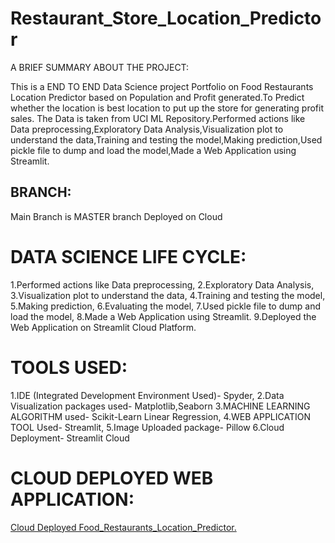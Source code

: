 # Restaurant_Store_Location_Predictor

A BRIEF SUMMARY ABOUT THE PROJECT: 

This is a END TO END Data Science project Portfolio on Food Restaurants Location Predictor based on Population and Profit generated.To Predict whether the location is best location to put up the store for generating profit sales. The Data is taken from UCI ML Repository.Performed actions like Data preprocessing,Exploratory Data Analysis,Visualization plot to understand the data,Training and testing the model,Making prediction,Used pickle file to dump and load the model,Made a Web Application using Streamlit.

BRANCH:
-----------
Main Branch is MASTER branch
Deployed on Cloud

# DATA SCIENCE LIFE CYCLE:
1.Performed actions like Data preprocessing, 2.Exploratory Data Analysis, 3.Visualization plot to understand the data, 4.Training and testing the model, 5.Making prediction, 6.Evaluating the model, 7.Used pickle file to dump and load the model, 8.Made a Web Application using Streamlit. 9.Deployed the Web Application on Streamlit Cloud Platform.

# TOOLS USED:
1.IDE (Integrated Development Environment Used)- Spyder, 2.Data Visualization packages used- Matplotlib,Seaborn 3.MACHINE LEARNING ALGORITHM used- Scikit-Learn Linear Regression, 4.WEB APPLICATION TOOL Used- Streamlit, 5.Image Uploaded package- Pillow 6.Cloud Deployment- Streamlit Cloud

# CLOUD DEPLOYED WEB APPLICATION:
[Cloud Deployed Food_Restaurants_Location_Predictor.](https://akiranraj1995-restaurant-store-location-predictor-app-lov8ow.streamlit.app/) 
